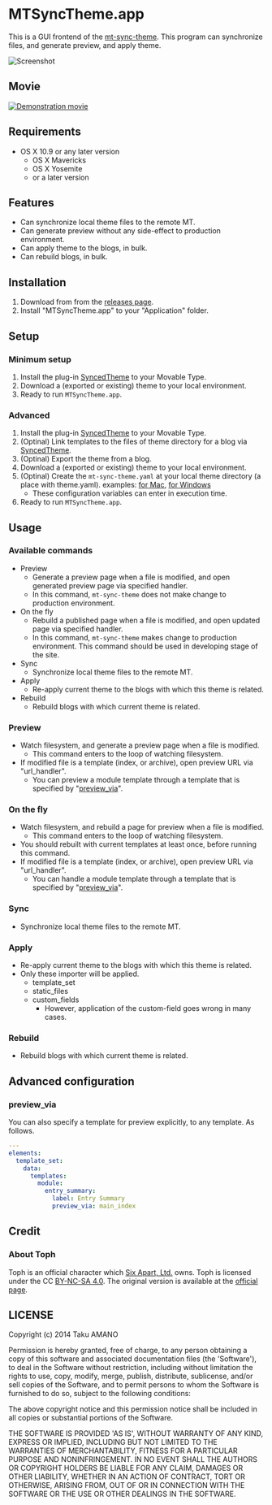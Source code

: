# MTSyncTheme.app

This is a GUI frontend of the [mt-sync-theme](https://github.com/mt-sync-theme/mt-sync-theme). This program can synchronize files, and generate preview, and apply theme.

![Screenshot](https://raw.githubusercontent.com/mt-sync-theme/MTSyncTheme.app/master/artwork/screenshot.png)


## Movie

[![Demonstration movie](http://img.youtube.com/vi/DM9rRqJNcR0/0.jpg)](http://youtu.be/DM9rRqJNcR0)


## Requirements

* OS X 10.9 or any later version
    * OS X Mavericks
    * OS X Yosemite
    * or a later version


## Features

* Can synchronize local theme files to the remote MT.
* Can generate preview without any side-effect to production environment.
* Can apply theme to the blogs, in bulk.
* Can rebuild blogs, in bulk.


## Installation

1. Download from from the [releases page](https://github.com/mt-sync-theme/mt-sync-theme/releases).
1. Install "MTSyncTheme.app" to your "Application" folder.


## Setup

### Minimum setup

1. Install the plug-in [SyncedTheme](https://github.com/mt-sync-theme/mt-plugin-SyncedTheme/releases) to your Movable Type.
1. Download a (exported or existing) theme to your local environment.
1. Ready to run `MTSyncTheme.app`.

### Advanced

1. Install the plug-in [SyncedTheme](https://github.com/mt-sync-theme/mt-plugin-SyncedTheme/releases) to your Movable Type.
1. (Optinal) Link templates to the files of theme directory for a blog via [SyncedTheme](https://github.com/mt-sync-theme/mt-plugin-SyncedTheme/releases).
1. (Optinal) Export the theme from a blog.
1. Download a (exported or existing) theme to your local environment.
1. (Optinal) Create the `mt-sync-theme.yaml` at your local theme directory (a place with theme.yaml). examples: [for Mac](https://github.com/mt-sync-theme/mt-sync-theme/blob/master/example/mt-sync-theme.yaml), [for Windows](https://github.com/mt-sync-theme/mt-sync-theme/blob/master/example/windows/mt-sync-theme.yaml)
    * These configuration variables can enter in execution time.
1. Ready to run `MTSyncTheme.app`.


## Usage

### Available commands

* Preview
    * Generate a preview page when a file is modified, and open generated preview page via specified handler.
    * In this command, `mt-sync-theme` does not make change to production environment.
* On the fly
    * Rebuild a published page when a file is modified, and open updated page via specified handler.
    * In this command, `mt-sync-theme` makes change to production environment. This command should be used in developing stage of the site.
* Sync
    * Synchronize local theme files to the remote MT.
* Apply
    * Re-apply current theme to the blogs with which this theme is related.
* Rebuild
    * Rebuild blogs with which current theme is related.

### Preview

* Watch filesystem, and generate a preview page when a file is modified.
    * This command enters to the loop of watching filesystem.
* If modified file is a template (index, or archive), open preview URL via "url_handler".
    * You can preview a module template through a template that is specified by "[preview_via](#preview_via)".


### On the fly

* Watch filesystem, and rebuild a page for preview when a file is modified.
    * This command enters to the loop of watching filesystem.
* You should rebuilt with current templates at least once, before running this command.
* If modified file is a template (index, or archive), open preview URL via "url_handler".
    * You can handle a module template through a template that is specified by "[preview_via](#preview_via)".


### Sync

* Synchronize local theme files to the remote MT.

### Apply

* Re-apply current theme to the blogs with which this theme is related.
* Only these importer will be applied.
    * template_set
    * static_files
    * custom_fields
        * However, application of the custom-field goes wrong in many cases.

### Rebuild

* Rebuild blogs with which current theme is related.


## Advanced configuration

### preview_via

You can also specify a template for preview explicitly, to any template. As follows.

```yaml
--- 
elements: 
  template_set: 
    data: 
      templates: 
        module: 
          entry_summary: 
            label: Entry Summary
            preview_via: main_index
```


## Credit

### About Toph
Toph is an official character which [Six Apart, Ltd.](http://www.sixapart.jp/) owns.
Toph is licensed under the CC [BY-NC-SA 4.0](http://creativecommons.org/licenses/by-nc-sa/4.0/).
The original version is available at the [official page](http://www.sixapart.jp/about/toph.html).

## LICENSE

Copyright (c) 2014 Taku AMANO

Permission is hereby granted, free of charge, to any person obtaining
a copy of this software and associated documentation files (the
'Software'), to deal in the Software without restriction, including
without limitation the rights to use, copy, modify, merge, publish,
distribute, sublicense, and/or sell copies of the Software, and to
permit persons to whom the Software is furnished to do so, subject to
the following conditions:

The above copyright notice and this permission notice shall be
included in all copies or substantial portions of the Software.

THE SOFTWARE IS PROVIDED 'AS IS', WITHOUT WARRANTY OF ANY KIND,
EXPRESS OR IMPLIED, INCLUDING BUT NOT LIMITED TO THE WARRANTIES OF
MERCHANTABILITY, FITNESS FOR A PARTICULAR PURPOSE AND NONINFRINGEMENT.
IN NO EVENT SHALL THE AUTHORS OR COPYRIGHT HOLDERS BE LIABLE FOR ANY
CLAIM, DAMAGES OR OTHER LIABILITY, WHETHER IN AN ACTION OF CONTRACT,
TORT OR OTHERWISE, ARISING FROM, OUT OF OR IN CONNECTION WITH THE
SOFTWARE OR THE USE OR OTHER DEALINGS IN THE SOFTWARE.

